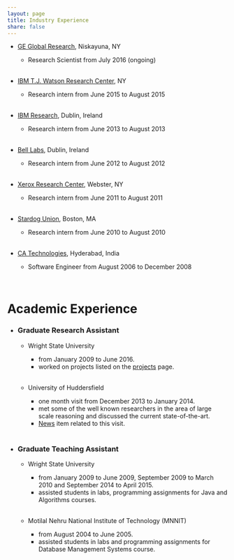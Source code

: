 ```yaml
---
layout: page
title: Industry Experience
share: false
---
```


  * <a href="http://www.geglobalresearch.com/" target="_blank">GE Global Research</a>, Niskayuna, NY
    * Research Scientist from July 2016 (ongoing)    
&nbsp;    

  * <a href="http://www.research.ibm.com/labs/watson/" target="_blank">IBM T.J. Watson Research Center</a>, NY
    * Research intern from June 2015 to August 2015   
&nbsp;

  * <a href="https://www.research.ibm.com/labs/ireland/" target="_blank">IBM Research</a>, Dublin, Ireland
    * Research intern from June 2013 to August 2013  
&nbsp;

  * <a href="https://www.bell-labs.com/" target="_blank">Bell Labs</a>, Dublin, Ireland
    * Research intern from June 2012 to August 2012   
&nbsp;

  * <a href="http://www.xerox.com/innovation/enfo.html" target="_blank">Xerox Research Center</a>, Webster, NY
    * Research intern from June 2011 to August 2011   
&nbsp;

  * <a href="http://www.stardog.com/" target="_blank">Stardog Union</a>, Boston, MA
    * Research intern from June 2010 to August 2010    
&nbsp;

  * <a href="https://www.ca.com/" target="_blank">CA Technologies</a>, Hyderabad, India
    * Software Engineer from August 2006 to December 2008  

<br/>

Academic Experience
===================

* ### Graduate Research Assistant
    * Wright State University   
      * from January 2009 to June 2016.
      * worked on projects listed on the <a href="/projects" target="_blank">projects</a> page.   
&nbsp;
  
    * University of Huddersfield   
      * one month visit from December 2013 to January 2014.
      * met some of the well known researchers in the area of large scale reasoning and discussed the current state-of-the-art.   
      * <a href="http://www.hud.ac.uk/news/2013/december/worldprojectmanaginglinkedopendatagetsunderway.php" target="_blank">News</a> item related to this visit.     
&nbsp;

* ### Graduate Teaching Assistant
    * Wright State University
      * from January 2009 to June 2009, September 2009 to March 2010 and September 2014 to April 2015.
      * assisted students in labs, programming assignments for Java and Algorithms courses.   
&nbsp;

    * Motilal Nehru National Institute of Technology (MNNIT)  
      * from August 2004 to June 2005.
      * assisted students in labs and programming assignments for Database Management Systems course.



